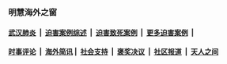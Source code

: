 
### 明慧海外之窗

####  [武汉肺炎](indexes/365.md?t=07130001) &nbsp;|&nbsp;  [迫害案例综述](indexes/328.md?t=07130001) &nbsp;|&nbsp; [迫害致死案例](indexes/277.md?t=07130001)  &nbsp;|&nbsp; [更多迫害案例](indexes/81.md?t=07130001)  &nbsp;|&nbsp; 
####  [时事评论](indexes/19.md?t=07130001) &nbsp;|&nbsp; [海外简讯](indexes/245.md?t=07130001)&nbsp;|&nbsp;  [社会支持](indexes/140.md?t=07130001) &nbsp;|&nbsp; [褒奖决议](indexes/282.md?t=07130001) &nbsp;|&nbsp; [社区报道](indexes/91.md?t=07130001)  &nbsp;|&nbsp; [天人之间](indexes/78.md?t=07130001) 

